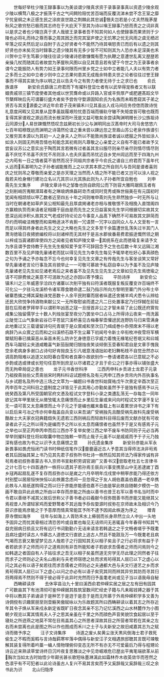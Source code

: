 <!-- { "loadSidebar": true } -->
　　世每好举杜少陵王録事事以为美谈谓少陵真求资于录事录事真以资遗少陵余观少陵以横骛八极之才振荡千古之气间闗险阻忧苦百端而反覆流涕未尝不念王室之靡宁忧皇纲之未正感生民之涂炭哀世路之荆棘此其忠诚悃夫岂若是小丈夫然哉茅屋秋风之歌穷愁已极而其志终在于大庇天下至其为诗以嗔王録事乃怒而责之之词非真以是求之者也少陵岂真于求人哉彼王录事者吾不知其何如人也使録事而果贤则于少陵也必将礼而待之尊而事之周其困乏而完其室庐使之无饥寒之忧无风雨之虞无栖迟牢落之叹夫然后足以自附于古之好贤者今不能然乃待其嗔怒责已而后有以遗之则其好贤也亦末矣况当时録事之遗少陵其有无多少皆不可知则其为人恐亦未足深美也禾川贺中立平生笃慕少陵往往读少陵诸诗悲歌慷慨有愿为执鞭之意遭世乱离又歴歴若亲操几杖而随其后者故尝为茅屋秋风图以自见其意且若有望于今世之为王录事者余谓今之能振防人有势力如王录事何限而州里乡党之士如中立者能几人夫以有势力者之多而士之如中立者少则中立之志果何患其无成哉余特患夫世之论者往往过誉王録事而不得其实故为序以明之且以告夫今之有势力者使无待于士之求已也
　　俞氏族谱序
　　新安俞氏繇唐三府君而下有擢科登显仕者有以武举得宠秩者又有以联姻贵戚领三镇节度使者其他或以世赏膺命或以异路入官或丰赀厚产或肥遯髙蹈文华节槩辉映后先可谓蕃衍盛大者矣予尝佐守婺源固知俞氏为名族而未暇悉窥其子弟之贤否与其支源委之详近年俞君子茂来镇禾川见其虽出入戎马间应务倥偬而敦诗悦礼意度闲暇又见其羣从昆季虽跋履艰险忧患百端而循轨守辙不失矩度皆可敬也既而复得其家谱观之源远而流长根深而叶茂是又益可敬矣余尝读陶渊明赠长沙公族祖诗云同源分人易世踈慨然悟叹念兹厥初长沙公与渊明同出汉髙帝时大司马舍悠悠六七百年昭穆既远而渊明之诗蔼然伦谊之重未尝以踈远忽之至眉山苏公老泉作族谱引又推穷其本源以为其初一人之身夫人之所以不能敦尚族谊者诚以缌服之外皆如涂人如涂人则固无所用吾情也茍能念其初焉则凡尊敬之心亲爱之义自有不能已者故予又尝妄议苏公之意实出于陶而其言若微有过者盖其言曰服尽则亲尽亲尽则情尽情尽则喜不庆忧不吊喜不庆忧不吊则涂人也夫庆喜而吊忧近自乡党州闾远而至于四海九州之内苟有一日之情者莫不皆然而况于同祖共宗者乎今俞氏之谱自三府君而下虽年代乆远而系甚明为之子孙者诚能推而上之以求其本原之所自则凡与吾同是谱者喜则庆之忧则吊之尊敬而亲爱之是亦天理之当然而人情之所不能已者又岂可以涂人视之哉若夫检身脩行建功立名以亢其宗以光其族此则为人子孙者所宜自勉也
　　刘申斋先生文集序
　　庐陵文章诗书之邹鲁也防自欧阳公而下防容大雅鸣琚佩玉者有之刻削峭厉嵬眼澒耳者有之琳琅炳焕磊砢竒杰或同时竞秀或殊世俪美在有元国初时犹闻有相颉颃以甲乙数者近至四五十年之间则唯申斋刘先生昻然独歩一时无所与让当时在朝诸老如草庐吴公相知最先且厚虞掲诸老亦相与推敬恨不及相挽入直馆阁四方赢粮执贽而来请者足相蹑于庭由是而先生之文日益富矣先生学问根据切实故其文思深远阅渉积乆故其文气老成好持论论古今事变人品髙下确然不可易故其文辞简而尽约而明峻洁脩整而和易畅逹决不肯厠一冗语赘一冗字以自同众人与人文至有一言而足以得其终身者此先生之文之大略也先生之文多至千余篇遭世乱荡失过半其门人萧洵徳瑜日夜捃摭编校将以刻诸梓而无其材于是吉水郡侯番昜费君振逹慨然领之期以梓成当寘诸郡庠使四方之闻者见者知庐陵文章一其统系在此而徳瑜复来请予文为序且谓予尝侍教于先生先生极知爱予宜不可辞因念予之生也后数十年又远隔江湘数百里不及见庐陵先軰诸老而犹以得见先生为幸先生每见予辄举老杜好心事真顔色之句为予诵之予亦每念不忘今也何幸复见先生文章之有传哉先生与客坐谈笑又常好举先軰诸老言论行事及其肖貌举止一一可敬可慕故予私窃自幸以为予虽不及见庐陵先軰诸老见先生如见诸老焉后之来者虽不及见先生见先生之文章如见先生焉徳瑜之请不可辞费侯之美意不可泯故为述之亦因以寄予懐云
　　平防诗序
　　新安俞公镇禾川之三年威恵孚洽四方诸寨以次削平独有曰符溪者既服复叛反覆变诈百端终不可化公一夕驻马龙溪桥令诸军蓐食聴命逮二鼔乃指示所向方黎明至寨门外分布士卒破寨悉擒之缚其渠魁诛党恶数十人余平民附寨而居者纵遣还舍猪羊鸡犬悉令认辨给还民大欣悦争持酒物来献公又一无所取慰谕而遣之凡二日处置事定乃归俘馘在前钲鼓在后观者罗拜举手以谓积年凶恶之冦一旦授首非公之才智未易了此公既还府賔佐咸集公独留儒学士十数人列烛张宴至夜分乃罢坐中口占马上所得诗云夜来一雨洗嚣尘陡觉江山气象新岩谷已平苍鼠穴溪桥喜见古梅春挈壶懽迓民连野防马归来雪满身此地重过又三载谩留诗句托青珉于是众賔咸和至次日乃缉成巻仆忝预席末不得以老病辞乃从众賔之后而和之曰溪桥石路不生尘幕下初闻号令新士卒衔枚冲夜雪将军横槊赋阳春已擒渠恶从枭首未死么防许乞身徳意已孚威力着愧无椽笔纪苍珉又和曰城西车马蹴轻尘夹道咸瞻喜气新笳鼔閙归银烛夜笑谈倾倒玉壶春知君自是文章手愧我空余老病身多谢口占诗句好肯抛良玉引凡珉意浅语拙如老妇舞柘枝不自觉丑然亦以调高韵阻难以追逐又如阳春白雪和者良寡仆故欲别作一巻请诸君各以已意赋之不必歩韵或选或律或长短句任意所到庶足以尽诸君之才且于俞公之行事亦得以铺张盛大而无拘牵局促之患也
　　龙子元书香世科序
　　江西丙申科乡贡进士龙君子元录乃祖揆斋翁伯父贯斋翁宋时两科科诏试题榜名及有元丙申江西乡贡帘内外百执事名与乡试题名及所中选三场之文萃为一编题曰书香世科始寳祐戊午次景定辛酉次至正丙申百年之间科目之盛制度之详皆见于此其用心亦勤矣虽然予于是独有感焉予以元统癸酉及第凡所受国朝官府文慿及程试文字登科小录之类遭乱荡无一存每念一同年欲记其年甲里居无从徴攷辄太息痛恨而止乡里后生軰或来问向时程试文字漫不复记无一语可荅又太息痛恨而止今子元之于是编也纎末备载上有以着累世诗书之泽下有以启后来弓冶之传亦何幸哉盖自兵变以来吾湖广受祸独先且酷受祸先故科先废受祸酷故士大夫家衣冠典籍燬失无遗若江西则祸后而轻故科目得后废而文献亦犹有可收录者此子元之所以得为是编而予之所以长太息而痛恨者也虽然予于是又有感焉子元之举也以至正丙申丙申而后江西亦不复举矣使江西之举不废车书防同则子元必当再举举则擢科登仕将如取囊中物岂独赖一举而止哉子元虽不以是戚戚而予于子元乃独深有感也故为书之以识予太息痛恨之意
　　孙氏遗金集序
　　新安孙彦能从军永新畏事如畏虎恒闭门读书时伸纸信笔作汉亹亹逼近古人予意其当得师法决非茍焉者其后因抽其架上书乃见其先君子叔弥所书杜诗一帙然后知其师法乃得家传诚有非茍焉者初叔弥善蒙古书入京师书宣勑积劳调官湖广又善书汉尝取老杜五七言律书之计七百七十四首通作一帙将以遗其子若孙焉壬辰兵兴事变携至山中无恙逮嵗丁酉乡冦再起扇乱遂不复存而叔弥亦以是嵗之六月卒明年戊戌里中稍寕彦能乃得还依方村别墅以居居恒怏怏恒以此帙置念虑间一旦忽得之于友人胡伯嘉盖伯嘉遇一老卒携此帙与人易纸遂购得之而以归于彦能彦能感伯嘉不已由是挈此帙自随朝夕模仿一防画不敢自异此此帙之所由以幸存而彦能之所由以善书也昔王右军以善书名当时而中令君以善继不减其父故后世称父子善书者必曰羲献今叔弥既善书而彦能又能继其父焉视昔人所谓轻家鸡而爱野鹜者不其远哉予忝佐婺源时叔弥在京师故未及相识今乃获识彦能焉彦能之于予意厚而情真常能匡予所不逮予因阅此帙遂为序之
　　赠青原寺僧如海序
　　往年与如海上人胥防禾水上瘠弱而长身昻然立众人中出一头地予固异之而忧其骨相过清恐苦吟或自累也每见无诘师问无恙辄喜今年春得书知其气益完弱病日损且又将有远行书词勤勤介无诘来请言若韩退之之于文畅者嗟乎予既耄且病壮盛时读古人书慕古人道徳文行直欲上追古人然且不能跂及万一今既耄老且病气竭而志衰又敢望梦见古人哉若子之行固知其无以相子矣且子之行必将求有益于子者若欲求子之师而问子之道焉则有非吾所能知者子若欲求吾儒者之师而问焉则今之如韩退之者固自有人子姑往求之吾无以相子矣虽然道无穷学无尽此理之同然者子往而求子之师则必之夫名山胜刹与夫老师宿徳之处而求焉茍得其人屈已以下之虚心以问之其必有以语子矣若往而求吾儒者之师则必之夫通都大邑与夫文行道艺之乡而求焉茍得其人屈已以下之虚心以问之亦必有以语子矣究其同而辨其异穷其防而寻其归将两得焉不然则不得于彼必得于此异时充然而归予虽耄老尚或见子当以语我毋自秘
　　西畴耕读序
　　去休寜县治九十里曰溪西俞君仲嵘实居之居之左有田有园其广可数亩其下有池清彻可鉴仲嵘据其胜筑室数间贮经史子籍与凡耒耜钱镈之器于其中将以教其子弟诵读于是种艺于是逰于是息于是而无所慕于外焉仲嵘积学多文善为诗倜傥有识趣賔朋至则壶觞笑傲赋咏以为乐故题其所曰西畴耕读以着其志之所存近年其令子焕从军来戍永新定省既旷日夜念其亲不忘乃记忆溪西之山水林麓作为小图朝夕观览以寓其情焉夫人子之思其亲虽在千里之外而顔色声音笑貌饮食起居以至于寝处之所逰燕之地莫不常在目焉盖其心之所思者深故其目之所营者常若在其亲之左右而未尝离也此是图之所以作也图成而禾川之士子与夫新安之故旧咸嘉其志为之赋诗而徴予序之
　　汪子文诗集序
　　诗道之废乆矣黄尘涨天黒风倒海士君子救死偷生之不暇而奚暇与言诗哉羁寒牢落中偶得与新安汪子文相遇旅邸聴其言既可竦敬解其装复得所着吟藁一编人情物理俯仰变态无所不有亦无不可爱最后乃得与程甥论诗云近来熟读草堂诗终日沉吟夜复思雅淡之中见竒崛艰危已歴出平夷笔端欲革从前胸次当如太古时始悟少年颠劣甚长歌短咏墨淋漓此如霜林乔木收英敛华而苍然之色凛乎有不可犯者以此论诗虽古人复兴不易其言矣而予又奚辞哉又奚辞哉三叹之余书此为识
　　北山归隐序
